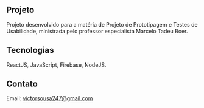 ## Projeto

Projeto desenvolvido para a matéria de Projeto de Prototipagem e Testes de Usabilidade, ministrada pelo professor especialista Marcelo Tadeu Boer.

## Tecnologias

ReactJS, JavaScript, Firebase, NodeJS.

## Contato

Email: victorsousa247@gmail.com
